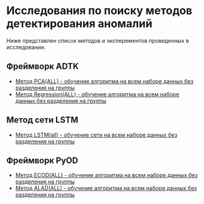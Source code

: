 # Исследования по поиску методов детектирования аномалий

Ниже представлен список методов и эксперементов проведенных в исследовании.

## Фреймворк ADTK

* [Метод PCA(ALL) - обучение алгоритма на всем наборе данных без разделения на группы](AnomalyDetectionToolkit(ADTK)/PCA_ALL/)
* [Метод Regression(ALL) - обучение алгоритма на всем наборе данных без разделения на группы](AnomalyDetectionToolkit(ADTK)/Regression_ALL/)

## Метод сети LSTM

* [Метод LSTM(all) - обучение сети на всем наборе данных без разделения на группы](LSTM(all))

## Фреймворк PyOD

* [Метод ECOD(ALL) - обучение алгоритма на всем наборе данных без разделения на группы](pyOD/ECOD(all)/)
* [Метод ALAD(ALL) - обучение алгоритма на всем наборе данных без разделения на группы](pyOD/ALAD(all)/)
